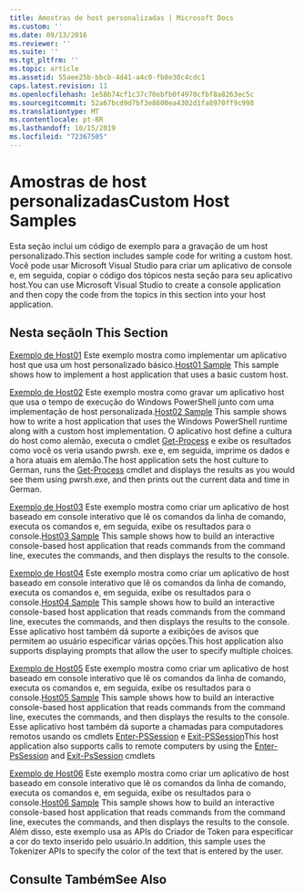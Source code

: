 ```yaml
---
title: Amostras de host personalizadas | Microsoft Docs
ms.custom: ''
ms.date: 09/13/2016
ms.reviewer: ''
ms.suite: ''
ms.tgt_pltfrm: ''
ms.topic: article
ms.assetid: 55aee25b-bbcb-4d41-a4c0-fb8e30c4cdc1
caps.latest.revision: 11
ms.openlocfilehash: 1e58b74cf1c37c70ebfb0f4970cfbf8a8263ec5c
ms.sourcegitcommit: 52a67bcd9d7bf3e8600ea4302d1fa8970ff9c998
ms.translationtype: MT
ms.contentlocale: pt-BR
ms.lasthandoff: 10/15/2019
ms.locfileid: "72367505"
---
```

# <a name="custom-host-samples"></a><span data-ttu-id="60bfb-102">Amostras de host personalizadas</span><span class="sxs-lookup"><span data-stu-id="60bfb-102">Custom Host Samples</span></span>

<span data-ttu-id="60bfb-103">Esta seção inclui um código de exemplo para a gravação de um host personalizado.</span><span class="sxs-lookup"><span data-stu-id="60bfb-103">This section includes sample code for writing a custom host.</span></span> <span data-ttu-id="60bfb-104">Você pode usar Microsoft Visual Studio para criar um aplicativo de console e, em seguida, copiar o código dos tópicos nesta seção para seu aplicativo host.</span><span class="sxs-lookup"><span data-stu-id="60bfb-104">You can use Microsoft Visual Studio to create a console application and then copy the code from the topics in this section into your host application.</span></span>

## <a name="in-this-section"></a><span data-ttu-id="60bfb-105">Nesta seção</span><span class="sxs-lookup"><span data-stu-id="60bfb-105">In This Section</span></span>

 <span data-ttu-id="60bfb-106">[Exemplo de Host01](./host01-sample.md) Este exemplo mostra como implementar um aplicativo host que usa um host personalizado básico.</span><span class="sxs-lookup"><span data-stu-id="60bfb-106">[Host01 Sample](./host01-sample.md) This sample shows how to implement a host application that uses a basic custom host.</span></span>

 <span data-ttu-id="60bfb-107">[Exemplo de Host02](./host02-sample.md) Este exemplo mostra como gravar um aplicativo host que usa o tempo de execução do Windows PowerShell junto com uma implementação de host personalizada.</span><span class="sxs-lookup"><span data-stu-id="60bfb-107">[Host02 Sample](./host02-sample.md) This sample shows how to write a host application that uses the Windows PowerShell runtime along with a custom host implementation.</span></span> <span data-ttu-id="60bfb-108">O aplicativo host define a cultura do host como alemão, executa o cmdlet [Get-Process](/powershell/module/Microsoft.PowerShell.Management/Get-Process) e exibe os resultados como você os veria usando pwrsh. exe e, em seguida, imprime os dados e a hora atuais em alemão.</span><span class="sxs-lookup"><span data-stu-id="60bfb-108">The host application sets the host culture to German, runs the [Get-Process](/powershell/module/Microsoft.PowerShell.Management/Get-Process) cmdlet and displays the results as you would see them using pwrsh.exe, and then prints out the current data and time in German.</span></span>

 <span data-ttu-id="60bfb-109">[Exemplo de Host03](./host03-sample.md) Este exemplo mostra como criar um aplicativo de host baseado em console interativo que lê os comandos da linha de comando, executa os comandos e, em seguida, exibe os resultados para o console.</span><span class="sxs-lookup"><span data-stu-id="60bfb-109">[Host03 Sample](./host03-sample.md) This sample shows how to build an interactive console-based host application that reads commands from the command line, executes the commands, and then displays the results to the console.</span></span>

 <span data-ttu-id="60bfb-110">[Exemplo de Host04](./host04-sample.md) Este exemplo mostra como criar um aplicativo de host baseado em console interativo que lê os comandos da linha de comando, executa os comandos e, em seguida, exibe os resultados para o console.</span><span class="sxs-lookup"><span data-stu-id="60bfb-110">[Host04 Sample](./host04-sample.md) This sample shows how to build an interactive console-based host application that reads commands from the command line, executes the commands, and then displays the results to the console.</span></span> <span data-ttu-id="60bfb-111">Esse aplicativo host também dá suporte a exibições de avisos que permitem ao usuário especificar várias opções.</span><span class="sxs-lookup"><span data-stu-id="60bfb-111">This host application also supports displaying prompts that allow the user to specify multiple choices.</span></span>

 <span data-ttu-id="60bfb-112">[Exemplo de Host05](./host05-sample.md) Este exemplo mostra como criar um aplicativo de host baseado em console interativo que lê os comandos da linha de comando, executa os comandos e, em seguida, exibe os resultados para o console.</span><span class="sxs-lookup"><span data-stu-id="60bfb-112">[Host05 Sample](./host05-sample.md) This sample shows how to build an interactive console-based host application that reads commands from the command line, executes the commands, and then displays the results to the console.</span></span> <span data-ttu-id="60bfb-113">Esse aplicativo host também dá suporte a chamadas para computadores remotos usando os cmdlets [Enter-PSSession](/powershell/module/Microsoft.PowerShell.Core/Enter-PSSession) e [Exit-PSSession](/powershell/module/Microsoft.PowerShell.Core/Exit-PSSession)</span><span class="sxs-lookup"><span data-stu-id="60bfb-113">This host application also supports calls to remote computers by using the [Enter-PsSession](/powershell/module/Microsoft.PowerShell.Core/Enter-PSSession) and [Exit-PsSession](/powershell/module/Microsoft.PowerShell.Core/Exit-PSSession) cmdlets</span></span>

 <span data-ttu-id="60bfb-114">[Exemplo de Host06](./host06-sample.md) Este exemplo mostra como criar um aplicativo de host baseado em console interativo que lê os comandos da linha de comando, executa os comandos e, em seguida, exibe os resultados para o console.</span><span class="sxs-lookup"><span data-stu-id="60bfb-114">[Host06 Sample](./host06-sample.md) This sample shows how to build an interactive console-based host application that reads commands from the command line, executes the commands, and then displays the results to the console.</span></span> <span data-ttu-id="60bfb-115">Além disso, este exemplo usa as APIs do Criador de Token para especificar a cor do texto inserido pelo usuário.</span><span class="sxs-lookup"><span data-stu-id="60bfb-115">In addition, this sample uses the Tokenizer APIs to specify the color of the text that is entered by the user.</span></span>

## <a name="see-also"></a><span data-ttu-id="60bfb-116">Consulte Também</span><span class="sxs-lookup"><span data-stu-id="60bfb-116">See Also</span></span>
